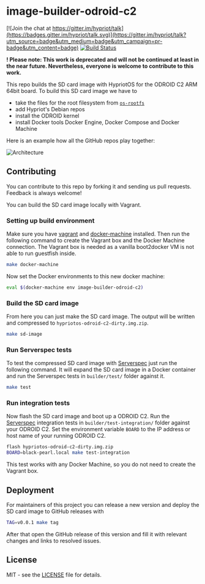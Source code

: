 # image-builder-odroid-c2
[![Join the chat at https://gitter.im/hypriot/talk](https://badges.gitter.im/hypriot/talk.svg)](https://gitter.im/hypriot/talk?utm_source=badge&utm_medium=badge&utm_campaign=pr-badge&utm_content=badge)
[![Build Status](https://travis-ci.org/hypriot/image-builder-odroid-c2.svg)](https://travis-ci.org/hypriot/image-builder-odroid-c2)

**! Please note: This work is deprecated and will not be continued at least in the near future. Nevertheless, everyone is welcome to contribute to this work.**

This repo builds the SD card image with HypriotOS for the ODROID C2 ARM 64bit board. To build this SD card image we have to

 * take the files for the root filesystem from [`os-rootfs`](https://github.com/hypriot/os-rootfs)
 * add Hypriot's Debian repos
 * install the ODROID kernel
 * install Docker tools Docker Engine, Docker Compose and Docker Machine

Here is an example how all the GitHub repos play together:

![Architecture](http://blog.hypriot.com/images/hypriotos-xxx/hypriotos_buildpipeline.jpg)

## Contributing

You can contribute to this repo by forking it and sending us pull requests. Feedback is always welcome!

You can build the SD card image locally with Vagrant.

### Setting up build environment
Make sure you have [vagrant](https://docs.vagrantup.com/v2/installation/) and [docker-machine](https://docs.docker.com/machine/install-machine/) installed. Then run the following command to create the Vagrant box and the Docker Machine connection. The Vagrant box is needed as a vanilla boot2docker VM is not able to run guestfish inside.

```bash
make docker-machine
```

Now set the Docker environments to this new docker machine:

```bash
eval $(docker-machine env image-builder-odroid-c2)
```

### Build the SD card image

From here you can just make the SD card image. The output will be written and compressed to `hypriotos-odroid-c2-dirty.img.zip`.

```bash
make sd-image
```

### Run Serverspec tests

To test the compressed SD card image with [Serverspec](http://serverspec.org) just run the following command. It will expand the SD card image in a Docker container and run the Serverspec tests in `builder/test/` folder against it.

```bash
make test
```

### Run integration tests

Now flash the SD card image and boot up a ODROID C2. Run the [Serverspec](http://serverspec.org) integration tests in `builder/test-integration/` folder against your ODROID C2. Set the environment variable `BOARD` to the IP address or host name of your running ODROID C2.

```bash
flash hypriotos-odroid-c2-dirty.img.zip
BOARD=black-pearl.local make test-integration
```

This test works with any Docker Machine, so you do not need to create the Vagrant box.

## Deployment

For maintainers of this project you can release a new version and deploy the SD card image to GitHub releases with

```bash
TAG=v0.0.1 make tag
```

After that open the GitHub release of this version and fill it with relevant changes and links to resolved issues.

## License

MIT - see the [LICENSE](./LICENSE) file for details.
